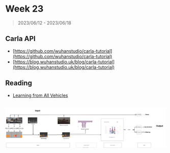 # Week 23

> 2023/06/12 - 2023/06/18

## Carla API

- [https://github.com/wuhanstudio/carla-tutorial](https://github.com/wuhanstudio/carla-tutorial)
- [https://blog.wuhanstudio.uk/blog/carla-tutorial](https://blog.wuhanstudio.uk/blog/carla-tutorial)

## Reading

- [Learning from All Vehicles](https://arxiv.org/abs/2203.11934)

<br />

<img src="imgs/LAV.svg" />
